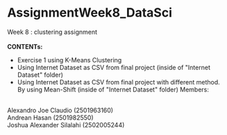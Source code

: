# AssignmentWeek8_DataSci
 Week 8 : clustering assignment
<br>
<br>
**CONTENTs:**
<br>
- Exercise 1 using K-Means Clustering
- Using Internet Dataset as CSV from final project (inside of "Internet Dataset" folder)
- Using Internet Dataset as CSV from final project with different method. By using Mean-Shift (inside of "Internet Dataset" folder)
Members:
<br>
Alexandro Joe Claudio (2501963160)
<br>
Andrean Hasan (2501982550)
<br>
Joshua Alexander Silalahi (2502005244)
